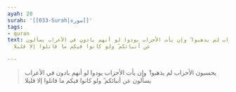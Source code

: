 ```yaml
---
ayah: 20
surah: '[[033-Surah|سورة]]'
tags:
- quran
text: يحسبون الأحزاب لم يذهبوا ۖ وإن يأت الأحزاب يودوا لو أنهم بادون في الأعراب يسألون
  عن أنبائكم ۖ ولو كانوا فيكم ما قاتلوا إلا قليلا

---
```

> يحسبون الأحزاب لم يذهبوا ۖ وإن يأت الأحزاب يودوا لو أنهم بادون في الأعراب يسألون عن أنبائكم ۖ ولو كانوا فيكم ما قاتلوا إلا قليلا
